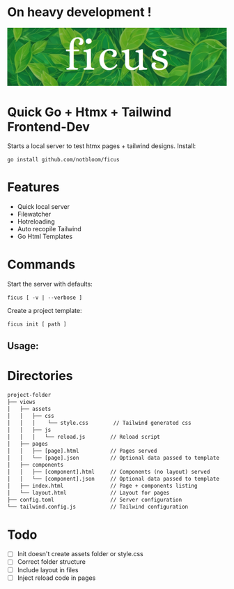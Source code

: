 # On heavy development !

![ficus](ficus-banner.png)
# Quick Go + Htmx + Tailwind  Frontend-Dev

Starts a local server to test htmx pages + tailwind designs.
Install:
```
go install github.com/notbloom/ficus
```
# Features
- Quick local server 
- Filewatcher 
- Hotreloading
- Auto recopile Tailwind
- Go Html Templates

# Commands

Start the server with defaults:
```
ficus [ -v | --verbose ]
```
Create a project template:
```
ficus init [ path ]
```

## Usage: 

# Directories

```
project-folder
├── views 
│   ├── assets
│   │   ├── css
│   │   │    └── style.css        // Tailwind generated css
│   │   ├── js
│   │   │   └── reload.js        // Reload script 
│   ├── pages
│   │   ├── [page].html          // Pages served
│   │   └── [page].json          // Optional data passed to template 
│   ├── components
│   │   ├── [component].html     // Components (no layout) served
│   │   └── [component].json     // Optional data passed to template 
│   ├── index.html               // Page + components listing
│   └── layout.html              // Layout for pages
├── config.toml                  // Server configuration
└── tailwind.config.js           // Tailwind configuration
```
# Todo
- [ ] Init doesn't create assets folder or style.css
- [ ] Correct folder structure
- [ ] Include layout in files
- [ ] Inject reload code in pages